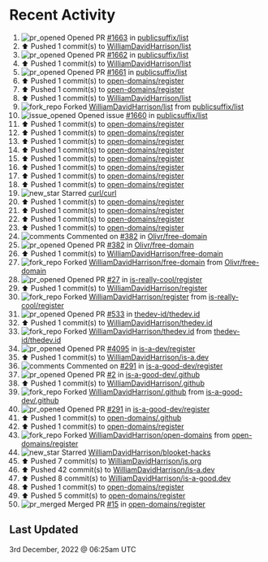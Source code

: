 # Recent Activity

<!--RECENT_ACTIVITY:start-->
1. ![pr_opened](https://cdn.jsdelivr.net/gh/Readme-Workflows/Readme-Icons@main/icons/octicons/PullRequestOpened.svg) Opened PR [#1663](https://github.com/publicsuffix/list/pull/1663) in [publicsuffix/list](https://github.com/publicsuffix/list)
2. ⬆️ Pushed 1 commit(s) to [WilliamDavidHarrison/list](https://github.com/WilliamDavidHarrison/list)
3. ![pr_opened](https://cdn.jsdelivr.net/gh/Readme-Workflows/Readme-Icons@main/icons/octicons/PullRequestOpened.svg) Opened PR [#1662](https://github.com/publicsuffix/list/pull/1662) in [publicsuffix/list](https://github.com/publicsuffix/list)
4. ⬆️ Pushed 1 commit(s) to [WilliamDavidHarrison/list](https://github.com/WilliamDavidHarrison/list)
5. ![pr_opened](https://cdn.jsdelivr.net/gh/Readme-Workflows/Readme-Icons@main/icons/octicons/PullRequestOpened.svg) Opened PR [#1661](https://github.com/publicsuffix/list/pull/1661) in [publicsuffix/list](https://github.com/publicsuffix/list)
6. ⬆️ Pushed 1 commit(s) to [open-domains/register](https://github.com/open-domains/register)
7. ⬆️ Pushed 1 commit(s) to [open-domains/register](https://github.com/open-domains/register)
8. ⬆️ Pushed 1 commit(s) to [WilliamDavidHarrison/list](https://github.com/WilliamDavidHarrison/list)
9. ![fork_repo](https://cdn.jsdelivr.net/gh/Readme-Workflows/Readme-Icons@main/icons/octicons/ForkedRepository.svg) Forked [WilliamDavidHarrison/list](https://github.com/WilliamDavidHarrison/list) from [publicsuffix/list](https://github.com/publicsuffix/list)
10. ![issue_opened](https://cdn.jsdelivr.net/gh/Readme-Workflows/Readme-Icons@main/icons/octicons/IssueOpened.svg) Opened issue [#1660](https://github.com/publicsuffix/list/issues/1660) in [publicsuffix/list](https://github.com/publicsuffix/list)
11. ⬆️ Pushed 1 commit(s) to [open-domains/register](https://github.com/open-domains/register)
12. ⬆️ Pushed 1 commit(s) to [open-domains/register](https://github.com/open-domains/register)
13. ⬆️ Pushed 1 commit(s) to [open-domains/register](https://github.com/open-domains/register)
14. ⬆️ Pushed 1 commit(s) to [open-domains/register](https://github.com/open-domains/register)
15. ⬆️ Pushed 1 commit(s) to [open-domains/register](https://github.com/open-domains/register)
16. ⬆️ Pushed 1 commit(s) to [open-domains/register](https://github.com/open-domains/register)
17. ⬆️ Pushed 1 commit(s) to [open-domains/register](https://github.com/open-domains/register)
18. ⬆️ Pushed 1 commit(s) to [open-domains/register](https://github.com/open-domains/register)
19. ![new_star](https://cdn.jsdelivr.net/gh/Readme-Workflows/Readme-Icons@main/icons/octicons/StarredRepositoryYellow.svg) Starred [curl/curl](https://github.com/curl/curl)
20. ⬆️ Pushed 1 commit(s) to [open-domains/register](https://github.com/open-domains/register)
21. ⬆️ Pushed 1 commit(s) to [open-domains/register](https://github.com/open-domains/register)
22. ⬆️ Pushed 1 commit(s) to [open-domains/register](https://github.com/open-domains/register)
23. ⬆️ Pushed 1 commit(s) to [open-domains/register](https://github.com/open-domains/register)
24. ![comments](https://cdn.jsdelivr.net/gh/Readme-Workflows/Readme-Icons@main/icons/octicons/Comment.svg) Commented on [#382](https://github.com/Olivr/free-domain/pull/382#issuecomment-1335990870) in [Olivr/free-domain](https://github.com/Olivr/free-domain)
25. ![pr_opened](https://cdn.jsdelivr.net/gh/Readme-Workflows/Readme-Icons@main/icons/octicons/PullRequestOpened.svg) Opened PR [#382](https://github.com/Olivr/free-domain/pull/382) in [Olivr/free-domain](https://github.com/Olivr/free-domain)
26. ⬆️ Pushed 1 commit(s) to [WilliamDavidHarrison/free-domain](https://github.com/WilliamDavidHarrison/free-domain)
27. ![fork_repo](https://cdn.jsdelivr.net/gh/Readme-Workflows/Readme-Icons@main/icons/octicons/ForkedRepository.svg) Forked [WilliamDavidHarrison/free-domain](https://github.com/WilliamDavidHarrison/free-domain) from [Olivr/free-domain](https://github.com/Olivr/free-domain)
28. ![pr_opened](https://cdn.jsdelivr.net/gh/Readme-Workflows/Readme-Icons@main/icons/octicons/PullRequestOpened.svg) Opened PR [#27](https://github.com/is-really-cool/register/pull/27) in [is-really-cool/register](https://github.com/is-really-cool/register)
29. ⬆️ Pushed 1 commit(s) to [WilliamDavidHarrison/register](https://github.com/WilliamDavidHarrison/register)
30. ![fork_repo](https://cdn.jsdelivr.net/gh/Readme-Workflows/Readme-Icons@main/icons/octicons/ForkedRepository.svg) Forked [WilliamDavidHarrison/register](https://github.com/WilliamDavidHarrison/register) from [is-really-cool/register](https://github.com/is-really-cool/register)
31. ![pr_opened](https://cdn.jsdelivr.net/gh/Readme-Workflows/Readme-Icons@main/icons/octicons/PullRequestOpened.svg) Opened PR [#533](https://github.com/thedev-id/thedev.id/pull/533) in [thedev-id/thedev.id](https://github.com/thedev-id/thedev.id)
32. ⬆️ Pushed 1 commit(s) to [WilliamDavidHarrison/thedev.id](https://github.com/WilliamDavidHarrison/thedev.id)
33. ![fork_repo](https://cdn.jsdelivr.net/gh/Readme-Workflows/Readme-Icons@main/icons/octicons/ForkedRepository.svg) Forked [WilliamDavidHarrison/thedev.id](https://github.com/WilliamDavidHarrison/thedev.id) from [thedev-id/thedev.id](https://github.com/thedev-id/thedev.id)
34. ![pr_opened](https://cdn.jsdelivr.net/gh/Readme-Workflows/Readme-Icons@main/icons/octicons/PullRequestOpened.svg) Opened PR [#4095](https://github.com/is-a-dev/register/pull/4095) in [is-a-dev/register](https://github.com/is-a-dev/register)
35. ⬆️ Pushed 1 commit(s) to [WilliamDavidHarrison/is-a.dev](https://github.com/WilliamDavidHarrison/is-a.dev)
36. ![comments](https://cdn.jsdelivr.net/gh/Readme-Workflows/Readme-Icons@main/icons/octicons/Comment.svg) Commented on [#291](https://github.com/is-a-good-dev/register/pull/291#issuecomment-1335986258) in [is-a-good-dev/register](https://github.com/is-a-good-dev/register)
37. ![pr_opened](https://cdn.jsdelivr.net/gh/Readme-Workflows/Readme-Icons@main/icons/octicons/PullRequestOpened.svg) Opened PR [#2](https://github.com/is-a-good-dev/.github/pull/2) in [is-a-good-dev/.github](https://github.com/is-a-good-dev/.github)
38. ⬆️ Pushed 1 commit(s) to [WilliamDavidHarrison/.github](https://github.com/WilliamDavidHarrison/.github)
39. ![fork_repo](https://cdn.jsdelivr.net/gh/Readme-Workflows/Readme-Icons@main/icons/octicons/ForkedRepository.svg) Forked [WilliamDavidHarrison/.github](https://github.com/WilliamDavidHarrison/.github) from [is-a-good-dev/.github](https://github.com/is-a-good-dev/.github)
40. ![pr_opened](https://cdn.jsdelivr.net/gh/Readme-Workflows/Readme-Icons@main/icons/octicons/PullRequestOpened.svg) Opened PR [#291](https://github.com/is-a-good-dev/register/pull/291) in [is-a-good-dev/register](https://github.com/is-a-good-dev/register)
41. ⬆️ Pushed 1 commit(s) to [open-domains/.github](https://github.com/open-domains/.github)
42. ⬆️ Pushed 1 commit(s) to [open-domains/register](https://github.com/open-domains/register)
43. ![fork_repo](https://cdn.jsdelivr.net/gh/Readme-Workflows/Readme-Icons@main/icons/octicons/ForkedRepository.svg) Forked [WilliamDavidHarrison/open-domains](https://github.com/WilliamDavidHarrison/open-domains) from [open-domains/register](https://github.com/open-domains/register)
44. ![new_star](https://cdn.jsdelivr.net/gh/Readme-Workflows/Readme-Icons@main/icons/octicons/StarredRepositoryYellow.svg) Starred [WilliamDavidHarrison/blooket-hacks](https://github.com/WilliamDavidHarrison/blooket-hacks)
45. ⬆️ Pushed 7 commit(s) to [WilliamDavidHarrison/js.org](https://github.com/WilliamDavidHarrison/js.org)
46. ⬆️ Pushed 42 commit(s) to [WilliamDavidHarrison/is-a.dev](https://github.com/WilliamDavidHarrison/is-a.dev)
47. ⬆️ Pushed 8 commit(s) to [WilliamDavidHarrison/is-a-good.dev](https://github.com/WilliamDavidHarrison/is-a-good.dev)
48. ⬆️ Pushed 1 commit(s) to [open-domains/register](https://github.com/open-domains/register)
49. ⬆️ Pushed 5 commit(s) to [open-domains/register](https://github.com/open-domains/register)
50. ![pr_merged](https://cdn.jsdelivr.net/gh/Readme-Workflows/Readme-Icons@main/icons/octicons/PullRequestMerged.svg) Merged PR [#15](https://github.com/open-domains/register/pull/15) in [open-domains/register](https://github.com/open-domains/register)
<!--RECENT_ACTIVITY:end-->

## Last Updated
<!--RECENT_ACTIVITY:last_update-->
3rd December, 2022 @ 06:25am UTC
<!--RECENT_ACTIVITY:last_update_end-->

